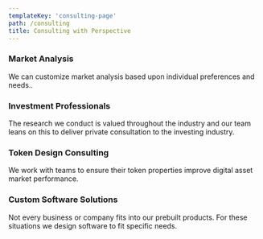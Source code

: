 ```yaml
---
templateKey: 'consulting-page'
path: /consulting
title: Consulting with Perspective
---
```

### Market Analysis
We can customize market analysis based upon individual preferences and needs..

### Investment Professionals
The research we conduct is valued throughout the industry and our team leans on this to deliver private consultation to the investing industry.

### Token Design Consulting
We work with teams to ensure their token properties improve digital asset market performance. 

### Custom Software Solutions
Not every business or company fits into our prebuilt products. For these situations we design software to fit specific needs.
